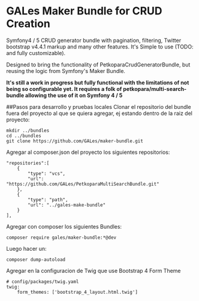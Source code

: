 # GALes Maker Bundle for CRUD Creation

Symfony4 / 5 CRUD generator bundle with pagination, filtering, Twitter bootstrap v4.4.1 markup and many other features. It's Simple to use (TODO: and fully customizable).

Designed to bring the functionality of PetkoparaCrudGeneratorBundle, but reusing the logic from Symfony's Maker Bundle.

<b>It's still a work in progress but fully functional with the limitations of not being so configurable yet.
It requires a folk of petkopara/multi-search-bundle allowing the use of it on Symfony 4 / 5</b>

##Pasos para desarrollo y pruebas locales
Clonar el repositorio del bundle fuera del proyecto al que se quiera agregar, ej estando dentro de la raiz del proyecto:

    mkdir ../bundles
    cd ../bundles
    git clone https://github.com/GALes/maker-bundle.git

Agregar al composer.json del proyecto los siguientes repositorios:

    "repositories":[
        {
            "type": "vcs",
            "url": "https://github.com/GALes/PetkoparaMultiSearchBundle.git"
        },
        {
            "type": "path",
            "url": "../gales-make-bundle"
        }
    ],
    
Agregar con composer los siguientes Bundles:

    composer require gales/maker-bundle:*@dev

Luego hacer un:

    composer dump-autoload

Agregar en la configuracion de Twig que use Bootstrap 4 Form Theme

    # config/packages/twig.yaml
    twig:
        form_themes: ['bootstrap_4_layout.html.twig']
